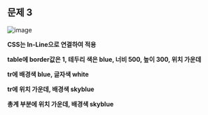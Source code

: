 ## 문제 3

![image](https://github.com/TaehanLee07/HTML_STUDY/assets/121335699/ff5bc135-55fa-412d-93dc-fc842a523c1c)

**CSS는 In-Line으로 연결하여 적용**

**table에 border값은 1, 테두리 색은 blue, 너비 500, 높이 300, 위치 가운데**

**tr에 배경색 blue, 글자색 white**

**tr에 위치 가운데, 배경색 skyblue**

**총계 부분에 위치 가운데, 배경색 skyblue**
